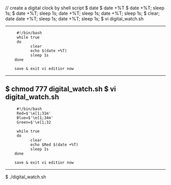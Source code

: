// create a digital clock by shell script
$ date 
$ date +%T
$ date +%T; sleep 1s;
$ date +%T; sleep 1s; date +%T; sleep 1s; date +%T; sleep 1s;
$ clear; date date +%T; sleep 1s; date +%T; sleep 1s;
$ vi digital_watch.sh

--------------------------------------------------------------------
         #!/bin/bash
         while true 
         do
               clear
               echo $(date +%T)
               sleep 1s
        done 

        save & exit vi editior now
----------------------------------------------------------------------
$ chmod 777 digital_watch.sh
$ vi digital_watch.sh
--------------------------------------------------------------------
         #!/bin/bash
         Red=$'\e[1;31m'
         Blue=$'\e[1;34m'
         Green=$'\e[1;32

         while true 
         do
               clear
               echo $Red $(date +%T)
               sleep 1s
        done 

        save & exit vi editior now
----------------------------------------------------------------------
$ ./digital_watch.sh